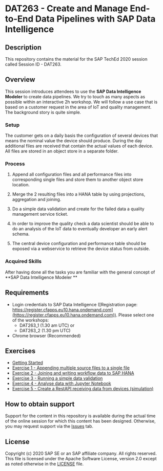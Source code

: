 # DAT263 - Create and Manage End-to-End Data Pipelines with SAP Data Intelligence

## Description

This repository contains the material for the SAP TechEd 2020 session called Session ID - DAT263.

## Overview

This session introduces attendees to use the **SAP Data Intelligence Modeler** to create data pipelines. We try to touch as many aspects as possible within an interactive 2h workshop. We will follow a use case that is based on a customer request in the area of IoT and quality management. The background story is quite simple.

### Setup
 The customer gets on a daily basis the configuration of several devices that means the nominal value the device should produce. During the day additional files are received that contain the actual values of each device. All files are stored in an object store in a separate folder.

### Process
1. Append all configuration files and all performance files into corresponding single files and store them to another object store location.

2. Merge the 2 resulting files into a HANA table by using projections, aggregation and joining.

3. Do a simple data validation and create for the failed data a quality management service ticket.

4. In order to improve the quality check a data scientist should be able to do an analysis of the IoT data to eventually developer an early alert schema.

5. The central device configuration and performance table should be exposed via a webservice to retrieve the device status from outside.

### Acquired Skills
After having done all the tasks you are familiar with the general concept of **SAP Data Intelligence Modeler **


## Requirements

  * Login credentials to SAP Data Intelligence ([Registration page: https://register.cfapps.eu10.hana.ondemand.com](https://register.cfapps.eu10.hana.ondemand.com)). Please select one of the workshops:
  	* DAT263\_1 (1.30 am UTC) or
  	* DAT263\_2 (1.30 pm UTC)
  * Chrome browser (Recommended)


## Exercises

- [Getting Started](exercises/gettingstarted/)
- [Exercise 1 - Appending multiple source files to a single file](exercises/ex1/)
- [Exercise 2 - Joining and writing workflow data to SAP HANA](exercises/ex2/)
- [Exercise 3 - Running a simple data validation](exercises/ex3/)
- [Exercise 4 - Analyse data with Jupyter Notebook](exercises/ex4/)
- [Exercise 5 - Create a RestAPI receiving data from devices (simulation)](exercises/ex5/)


## How to obtain support

Support for the content in this repository is available during the actual time of the online session for which this content has been designed. Otherwise, you may request support via the [Issues](../../issues) tab.

## License
Copyright (c) 2020 SAP SE or an SAP affiliate company. All rights reserved. This file is licensed under the Apache Software License, version 2.0 except as noted otherwise in the [LICENSE](LICENSES/Apache-2.0.txt) file.
